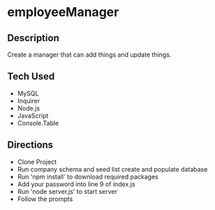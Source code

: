 # employeeManager
 
 ## Description 
  Create a manager that can add things and update things.

  ## Tech Used

* MySQL
* Inquirer
* Node.js
* JavaScript
* Console.Table

## Directions

* Clone Project
* Run company schema and seed list create and populate database
* Run 'npm install' to download required packages
* Add your password into line 9 of index.js
* Run 'node server.js' to start server
* Follow the prompts